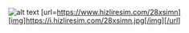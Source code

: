 
![alt text](https://i.hizliresim.com/28xsimn.jpg)
[url=https://www.hizliresim.com/28xsimn][img]https://i.hizliresim.com/28xsimn.jpg[/img][/url]

